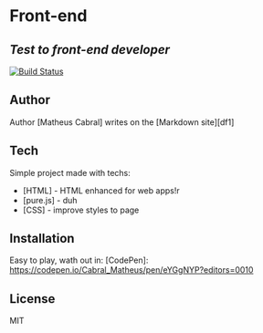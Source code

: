 # Front-end
## _Test to front-end developer_

[![Build Status](https://travis-ci.org/joemccann/dillinger.svg?branch=master)](https://travis-ci.org/joemccann/dillinger)


## Author

Author [Matheus Cabral] writes on the [Markdown site][df1]

## Tech

Simple project made with techs:

- [HTML] - HTML enhanced for web apps!r
- [pure.js] - duh
- [CSS] - improve styles to page

## Installation

Easy to play, wath out in:
[CodePen]: <https://codepen.io/Cabral_Matheus/pen/eYGgNYP?editors=0010>



## License

MIT
